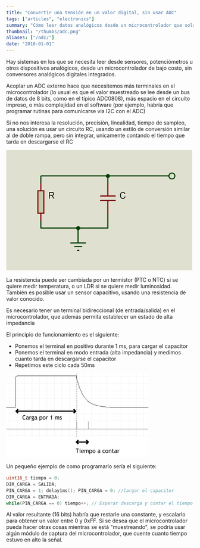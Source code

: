 ```yaml
---
title: "Convertir una tensión en un valor digital, sin usar ADC"
tags: ["articles", "electronics"]
summary: "Cómo leer datos analógicos desde un microcontrolador que solamente tiene entradas/salidas digitales.."
thumbnail: "/thumbs/adc.png"
aliases: ["/adc/"]
date: "2010-01-01"
---
```


Hay sistemas en los que se necesita leer desde sensores, potenciómetros u otros dispositivos analógicos, desde un microcontrolador de bajo costo, sin conversores analógicos digitales integrados.

Acoplar un ADC externo hace que necesitemos más terminales en el microcontrolador (lo usual es que el valor muestreado se lee desde un bus de datos de 8 bits, como en el típico ADC0808), más espacio en el circuito impreso, o más complejidad en el software (por ejemplo, habría que programar rutinas para comunicarse via I2C con el ADC)

Si no nos interesa la resolución, precisión, linealidad, tiempo de sampleo, una solución es usar un circuito RC, usando un estilo de conversión similar al de doble rampa, pero sin integrar, unicamente contando el tiempo que tarda en descargarse el RC

![Circuito RC](/images/rc.png)

La resistencia puede ser cambiada por un termistor (PTC o NTC) si se quiere medir temperatura, o un LDR si se quiere medir luminosidad. También es posible usar un sensor capacitivo, usando una resistencia de valor conocido.

Es necesario tener un terminal bidireccional (de entrada/salida) en el microcontrolador, que además permita establecer un estado de alta impedancia

El principio de funcionamiento es el siguiente:
* Ponemos el terminal en positivo durante 1 ms, para cargar el capacitor
* Ponemos el terminal en modo entrada (alta impedancia) y medimos cuanto tarda en descargarse el capacitor
* Repetimos este ciclo cada 50ms

![Ciclo carga/descarga capacitor](/images/descarga.png)

Un pequeño ejemplo de como programarlo sería el siguiente:

```c
uint16_t tiempo = 0;
DIR_CARGA = SALIDA;
PIN_CARGA = 1; delay1ms(); PIN_CARGA = 0; //Cargar el capacitor
DIR_CARGA = ENTRADA;
while(PIN_CARGA == 0) tiempo++; // Esperar descarga y contar el tiempo
```

Al valor resultante (16 bits) habría que restarle una constante, y escalarlo para obtener un valor entre 0 y 0xFF. Si se desea que el microcontrolador pueda hacer otras cosas mientras se está "muestreando", se podría usar algún módulo de captura del microcontrolador, que cuente cuanto tiempo estuvo en alto la señal.
